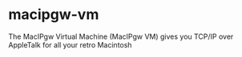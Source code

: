 # macipgw-vm
The MacIPgw Virtual Machine (MacIPgw VM) gives you TCP/IP over AppleTalk for all your retro Macintosh
